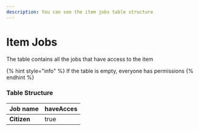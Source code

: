 ```yaml
---
description: You can see the item jobs table structure
---
```

# Item Jobs
The table contains all the jobs that have access to the item

{% hint style="info" %}
If the table is empty, everyone has permissions
{% endhint %}

### Table Structure
| Job name | haveAcces |
| :--- | :--- |
| **Citizen** | true |